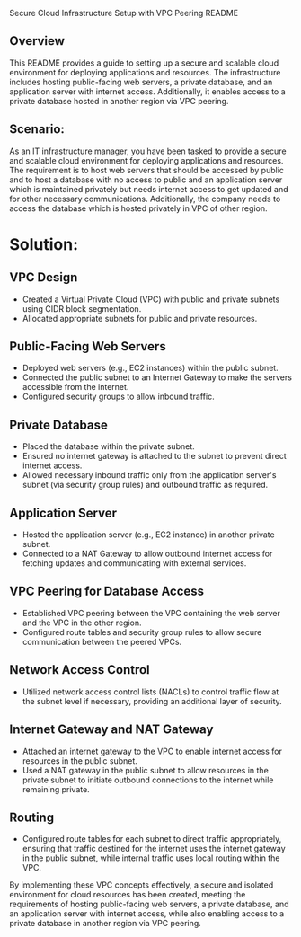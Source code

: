  Secure Cloud Infrastructure Setup with VPC Peering README

## Overview
This README provides a guide to setting up a secure and scalable cloud environment for deploying applications and resources. The infrastructure includes hosting public-facing web servers, a private database, and an application server with internet access. Additionally, it enables access to a private database hosted in another region via VPC peering.

## Scenario:

As an IT infrastructure manager, you have been tasked to provide a secure and scalable cloud environment for deploying applications and resources. The requirement is to host web servers that should be accessed by public and to host a database with no access to public and an application server which is maintained privately but needs internet access to get updated and for other necessary communications. Additionally, the company needs to access the database which is hosted privately in VPC of other region.

# Solution:


## VPC Design
- Created a Virtual Private Cloud (VPC) with public and private subnets using CIDR block segmentation.
- Allocated appropriate subnets for public and private resources.

## Public-Facing Web Servers
- Deployed web servers (e.g., EC2 instances) within the public subnet.
- Connected the public subnet to an Internet Gateway to make the servers accessible from the internet.
- Configured security groups to allow inbound traffic.

## Private Database
- Placed the database within the private subnet.
- Ensured no internet gateway is attached to the subnet to prevent direct internet access.
- Allowed necessary inbound traffic only from the application server's subnet (via security group rules) and outbound traffic as required.

## Application Server
- Hosted the application server (e.g., EC2 instance) in another private subnet.
- Connected to a NAT Gateway to allow outbound internet access for fetching updates and communicating with external services.

## VPC Peering for Database Access
- Established VPC peering between the VPC containing the web server and the VPC in the other region.
- Configured route tables and security group rules to allow secure communication between the peered VPCs.

## Network Access Control
- Utilized network access control lists (NACLs) to control traffic flow at the subnet level if necessary, providing an additional layer of security.

## Internet Gateway and NAT Gateway
- Attached an internet gateway to the VPC to enable internet access for resources in the public subnet.
- Used a NAT gateway in the public subnet to allow resources in the private subnet to initiate outbound connections to the internet while remaining private.

## Routing
- Configured route tables for each subnet to direct traffic appropriately, ensuring that traffic destined for the internet uses the internet gateway in the public subnet, while internal traffic uses local routing within the VPC.

By implementing these VPC concepts effectively, a secure and isolated environment for cloud resources has been created, meeting the requirements of hosting public-facing web servers, a private database, and an application server with internet access, while also enabling access to a private database in another region via VPC peering.
